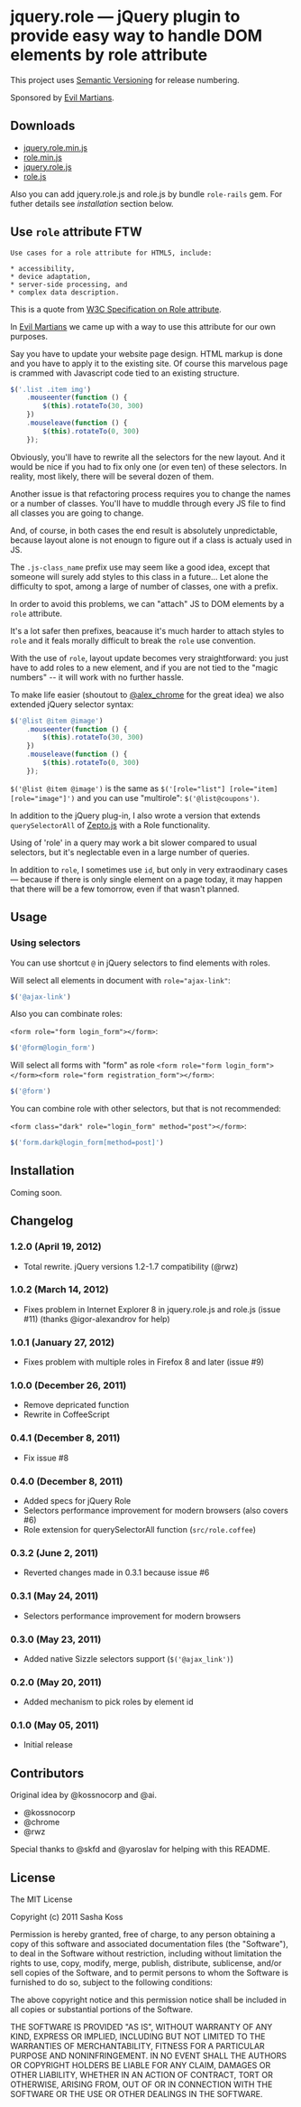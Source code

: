 # jquery.role — jQuery plugin to provide easy way to handle DOM elements by role attribute

This project uses [Semantic Versioning](http://semver.org/) for release numbering.

Sponsored by [Evil Martians](http://evilmartians.com/).

## Downloads

* [jquery.role.min.js](https://raw.github.com/kossnocorp/role/master/lib/jquery.role.min.js)
* [role.min.js](https://raw.github.com/kossnocorp/role/master/lib/jquery.role.min.js)
* [jquery.role.js](https://raw.github.com/kossnocorp/role/master/lib/jquery.role.js)
* [role.js](https://raw.github.com/kossnocorp/role/master/lib/role.js)

Also you can add jquery.role.js and role.js by bundle `role-rails` gem. For futher details see *installation* section below.

## Use `role` attribute FTW

```
Use cases for a role attribute for HTML5, include:

* accessibility,
* device adaptation,
* server-side processing, and
* complex data description.
```

This is a quote from [W3C Specification on Role attribute](http://www.w3.org/wiki/PF/XTech/HTML5/RoleAttribute#A_Role_Attribute_for_HTML5).

In [Evil Martians](http://evilmartians.com/) we came up with a way to use this attribute for our own purposes.

Say you have to update your website page design. HTML markup is done and you have to apply it to the existing site. Of course this marvelous page is crammed with Javascript code tied to an existing structure.

``` javascript
$('.list .item img')
    .mouseenter(function () {
        $(this).rotateTo(30, 300)
    })
    .mouseleave(function () {
        $(this).rotateTo(0, 300)
    });
```

Obviously, you'll have to rewrite all the selectors for the new layout. And it would be nice if you had to fix only one (or even ten) of these selectors. In reality, most likely, there will be several dozen of them.

Another issue is that refactoring process requires you to change the names or a number of classes. You'll have to muddle through every JS file to find all classes you are going to change.

And, of course, in both cases the end result is absolutely unpredictable, because layout alone is not enougn to figure out if a class is actualy used in JS.

The `.js-class_name` prefix use may seem like a good idea, except that someone will surely add styles to this class in a future... Let alone the difficulty to spot, among a large of number of classes, one with a prefix.

In order to avoid this problems, we can "attach" JS to DOM elements by a `role` attribute.

It's a lot safer then prefixes, beacause it's much harder to attach styles to `role` and it feals morally difficult to break the `role` use convention.

With the use of `role`, layout update becomes very straightforward: you just have to add roles to a new element, and if you are not tied to the "magic numbers" -- it will work with no further hassle.

To make life easier (shoutout to [@alex_chrome](https://twitter.com/#!/alex_chrome) for the great idea) we also extended jQuery selector syntax:

``` javascript
$('@list @item @image')
    .mouseenter(function () {
        $(this).rotateTo(30, 300)
    })
    .mouseleave(function () {
        $(this).rotateTo(0, 300)
    });
```

`$('@list @item @image')` is the same as `$('[role="list"] [role="item] [role="image"]')` and you can use "multirole": `$('@list@coupons')`.

In addition to the jQuery plug-in, I also wrote a version that extends `querySelectorAll` of [Zepto.js](http://zeptojs.com/) with a Role functionality.

Using of 'role' in a query may work a bit slower compared to usual selectors, but it's neglectable even in a large number of queries.

In addition to `role`, I sometimes use `id`, but only in very extraodinary cases — because if there is only single element on a page today, it may happen that there will be a few tomorrow, even if that wasn't planned.

## Usage

### Using selectors

You can use shortcut `@` in jQuery selectors to find elements with roles.

Will select all elements in document with `role="ajax-link"`:

``` js
$('@ajax-link')
```

Also you can combinate roles:

`<form role="form login_form"></form>`:

``` js
$('@form@login_form')
```

Will select all forms with "form" as role `<form role="form login_form"></form><form role="form registration_form"></form>`:

``` js
$('@form')
```

You can combine role with other selectors, but that is not recommended:

`<form class="dark" role="login_form" method="post"></form>`:

``` js
$('form.dark@login_form[method=post]')
```

## Installation

Coming soon.

## Changelog

### 1.2.0 (April 19, 2012)

* Total rewrite. jQuery versions 1.2-1.7 compatibility (@rwz)

### 1.0.2 (March 14, 2012)

* Fixes problem in Internet Explorer 8 in jquery.role.js and role.js (issue #11) (thanks @igor-alexandrov for help)

### 1.0.1 (January 27, 2012)

* Fixes problem with multiple roles in Firefox 8 and later (issue #9)

### 1.0.0 (December 26, 2011)

* Remove depricated function
* Rewrite in CoffeeScript

### 0.4.1 (December 8, 2011)

* Fix issue #8

### 0.4.0 (December 8, 2011)

* Added specs for jQuery Role
* Selectors performance improvement for modern browsers (also covers #6)
* Role extension for querySelectorAll function (`src/role.coffee`)

### 0.3.2 (June 2, 2011)

* Reverted changes made in 0.3.1 because issue #6

### 0.3.1 (May 24, 2011)

* Selectors performance improvement for modern browsers

### 0.3.0 (May 23, 2011)

* Added native Sizzle selectors support (`$('@ajax_link')`)

### 0.2.0 (May 20, 2011)

* Added mechanism to pick roles by element id

### 0.1.0 (May 05, 2011)

* Initial release

## Contributors

Original idea by @kossnocorp and @ai.

* @kossnocorp
* @chrome
* @rwz

Special thanks to @skfd and @yaroslav for helping with this README.

## License

The MIT License

Copyright (c) 2011 Sasha Koss

Permission is hereby granted, free of charge, to any person obtaining a copy of this software and associated documentation files (the "Software"), to deal in the Software without restriction, including without limitation the rights to use, copy, modify, merge, publish, distribute, sublicense, and/or sell copies of the Software, and to permit persons to whom the Software is furnished to do so, subject to the following conditions:

The above copyright notice and this permission notice shall be included in all copies or substantial portions of the Software.

THE SOFTWARE IS PROVIDED "AS IS", WITHOUT WARRANTY OF ANY KIND, EXPRESS OR IMPLIED, INCLUDING BUT NOT LIMITED TO THE WARRANTIES OF MERCHANTABILITY, FITNESS FOR A PARTICULAR PURPOSE AND NONINFRINGEMENT. IN NO EVENT SHALL THE AUTHORS OR COPYRIGHT HOLDERS BE LIABLE FOR ANY CLAIM, DAMAGES OR OTHER LIABILITY, WHETHER IN AN ACTION OF CONTRACT, TORT OR OTHERWISE, ARISING FROM, OUT OF OR IN CONNECTION WITH THE SOFTWARE OR THE USE OR OTHER DEALINGS IN THE SOFTWARE.
